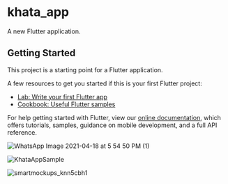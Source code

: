 # khata_app

A new Flutter application.

## Getting Started

This project is a starting point for a Flutter application.

A few resources to get you started if this is your first Flutter project:

- [Lab: Write your first Flutter app](https://flutter.dev/docs/get-started/codelab)
- [Cookbook: Useful Flutter samples](https://flutter.dev/docs/cookbook)

For help getting started with Flutter, view our
[online documentation](https://flutter.dev/docs), which offers tutorials,
samples, guidance on mobile development, and a full API reference.


![WhatsApp Image 2021-04-18 at 5 54 50 PM (1)](https://user-images.githubusercontent.com/69312564/116347647-38bd4700-a80a-11eb-9f25-7d938a6004ed.jpeg)


![KhataAppSample](https://user-images.githubusercontent.com/69312564/116347634-322ecf80-a80a-11eb-8aee-c65cd9ffb17e.jpeg)


![smartmockups_knn5cbh1](https://user-images.githubusercontent.com/69312564/116347666-4246af00-a80a-11eb-96ad-5ab3191cc80f.jpg)

